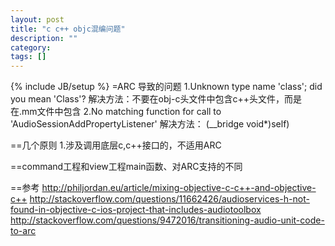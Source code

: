```yaml
---
layout: post
title: "c c++ objc混编问题"
description: ""
category: 
tags: []
---
```

{% include JB/setup %}
=ARC 导致的问题
	1.Unknown type name 'class'; did you mean 'Class'?
	解决方法：不要在obj-c头文件中包含c++头文件，而是在.mm文件中包含
	2.No matching function for call to 'AudioSessionAddPropertyListener'
	解决方法： (__bridge void*)self)

==几个原则
	1.涉及调用底层c,c++接口的，不适用ARC

==command工程和view工程main函数、对ARC支持的不同


==参考
		http://philjordan.eu/article/mixing-objective-c-c++-and-objective-c++
		http://stackoverflow.com/questions/11662426/audioservices-h-not-found-in-objective-c-ios-project-that-includes-audiotoolbox
		http://stackoverflow.com/questions/9472016/transitioning-audio-unit-code-to-arc 
	

